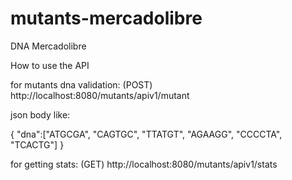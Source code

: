 # mutants-mercadolibre
DNA Mercadolibre

How to use the API

for mutants dna validation:
(POST)
http://localhost:8080/mutants/apiv1/mutant

json body like:

{
    "dna":["ATGCGA", "CAGTGC", "TTATGT", "AGAAGG", "CCCCTA", "TCACTG"]
}

for getting stats:
(GET)
http://localhost:8080/mutants/apiv1/stats

